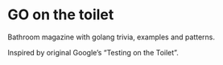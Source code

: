 # GO on the toilet

Bathroom magazine with golang trivia, examples and patterns.

Inspired by original Google’s “Testing on the Toilet”.
